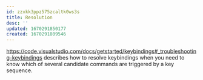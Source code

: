 ```yaml
---
id: zzxkk3ppz575zcaltk0ws3s
title: Resolution
desc: ''
updated: 1670291850177
created: 1670291809546
---
```


https://code.visualstudio.com/docs/getstarted/keybindings#_troubleshooting-keybindings describes how to resolve keybindings when you need to know which of several candidate commands are triggered by a key sequence.